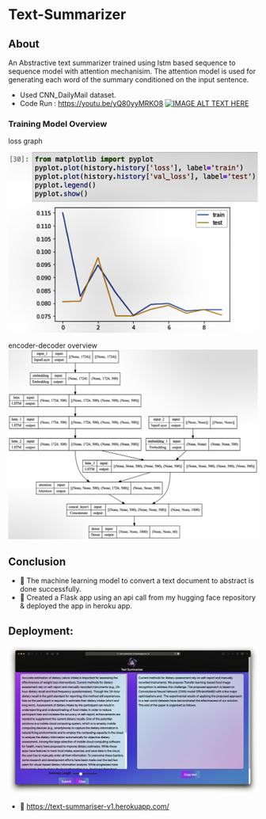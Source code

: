 # Text-Summarizer
## About

An Abstractive text summarizer trained using lstm based sequence to sequence model with attention mechanisim. The attention model is used for generating each word of the summary conditioned on the input sentence.

- Used CNN_DailyMail dataset.
- Code Run : https://youtu.be/yQ80yyMRKO8
[![IMAGE ALT TEXT HERE](https://img.youtube.com/vi/yQ80yyMRKO8/0.jpg)](https://www.youtube.com/watch?v=yQ80yyMRKO8)

### Training Model Overview

loss graph

![Output](./model/train_log.jpeg "loss overview")

encoder-decoder overview
![Output1](./model/model_plot.jpeg "model overview")

## Conclusion
- 🫶  The machine learning model to convert a text document to abstract is done successfully.
- 🫶  Created a Flask app using an api call from my hugging face repository & deployed the app in heroku app.

## Deployment:
![Output2](./deployment/static/images/SS1.jpeg "deployment")
- 🫶  https://text-summariser-v1.herokuapp.com/
